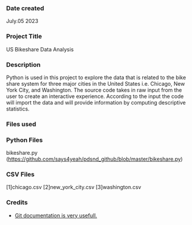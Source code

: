 

### Date created
July.05 2023

### Project Title
US Bikeshare Data Analysis

### Description
Python is used in this project to explore the data that is related to the bike share system for three major cities in the United States i.e. Chicago, New York City, and Washington. The source code takes in raw input from the user to create an interactive experience. According to the input the code will import the data and will provide information by computing descriptive statistics.

### Files used

### Python Files
bikeshare.py (https://github.com/says4yeah/pdsnd_github/blob/master/bikeshare.py)

### CSV Files
[1]chicago.csv [2]new_york_city.csv [3]washington.csv

### Credits
* [Git documentation is very usefull.](https://git-scm.com/doc) 

